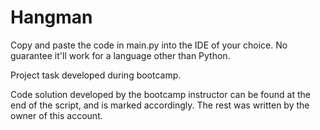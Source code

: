 # Hangman

Copy and paste the code in main.py into the IDE of your choice. No guarantee it'll work for a language other than Python.

Project task developed during bootcamp.

Code solution developed by the bootcamp instructor can be found at the end of the script, and is marked accordingly.
The rest was written by the owner of this account. 
